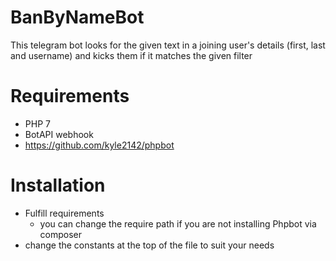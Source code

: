# BanByNameBot
This telegram bot looks for the given text in a joining user's details (first, last and username) and kicks them if it matches the given filter

# Requirements

- PHP 7
- BotAPI webhook
- https://github.com/kyle2142/phpbot

# Installation

- Fulfill requirements
  - you can change the require path if you are not installing Phpbot via composer 
- change the constants at the top of the file to suit your needs
